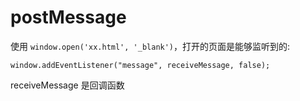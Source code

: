 # postMessage

使用 `window.open('xx.html', '_blank')`，打开的页面是能够监听到的:

`window.addEventListener("message", receiveMessage, false);`

receiveMessage 是回调函数